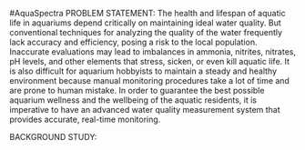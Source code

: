 #AquaSpectra
PROBLEM STATEMENT:
The health and lifespan of aquatic life in aquariums depend critically on maintaining ideal water quality. But conventional techniques for analyzing the quality of the water frequently lack accuracy and efficiency, posing a risk to the local population. Inaccurate evaluations may lead to imbalances in ammonia, nitrites, nitrates, pH levels, and other elements that stress, sicken, or even kill aquatic life. It is also difficult for aquarium hobbyists to maintain a steady and healthy environment because manual monitoring procedures take a lot of time and are prone to human mistake. In order to guarantee the best possible aquarium wellness and the wellbeing of the aquatic residents, it is imperative to have an advanced water quality measurement system that provides accurate, real-time monitoring.

BACKGROUND STUDY:
